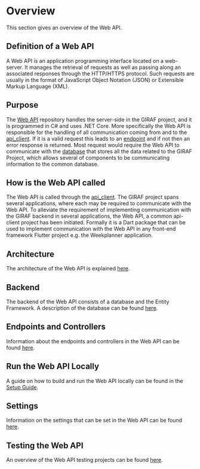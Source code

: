 # Overview

This section gives an overview of the Web API.

## Definition of a Web API

A Web API is an application programming interface located on a web-server.
It manages the retrieval of requests as well as passing along an associated responses
through the HTTP/HTTPS protocol. Such requests are usually in the format of JavaScript
Object Notation (JSON) or Extensible Markup Language (XML).

## Purpose

The [Web API](https://github.com/aau-giraf/web-api) repository handles the server-side in
the GIRAF project, and it is programmed in C# and uses .NET Core. More specifically
the Web API is responsible for the handling of all communication coming from and to the
[api_client](https://github.com/aau-giraf/api_client).
If it is a valid request this leads to an [endpoint](Endpoints_and_Controllers/controller_descriptions.md)
and if not then an error response is returned. Most request would require the Web API
to communicate with the [database](Backend/database.md) that stores all the data related
to the GIRAF Project, which allows several of components to be communicating information
to the common database.

## How is the Web API called

The Web API is called through the [api_client](https://github.com/aau-giraf/api_client). 
The GIRAF project spans several applications, where each may be required to
communicate with the Web API. To alleviate the requirement of implementing
communication with the GIRAF backend in several applications, the Web API, a
common api-client project has been initiated. Formally it is a Dart package that
can be used to implement communication with the Web API in any front-end framework
Flutter project e.g. the Weekplanner application.

## Architecture

The architecture of the Web API is explained [here](architecture.md).

## Backend

The backend of the Web API consists of a database and the Entity Framework.
A description of the database can be found [here](./Backend/database.md).

## Endpoints and Controllers

Information about the endpoints and controllers in the Web API can be found
[here](./Endpoints_and_Controllers/index.md). 

## Run the Web API Locally

A guide on how to build and run the Web API locally can be found in the [Setup Guide](../../Getting_Started/setup.md).

## Settings

Information on the settings that can be set in the Web API can be found [here](settings.md).

## Testing the Web API

An overview of the Web API testing projects can be found [here](Testing.md).
